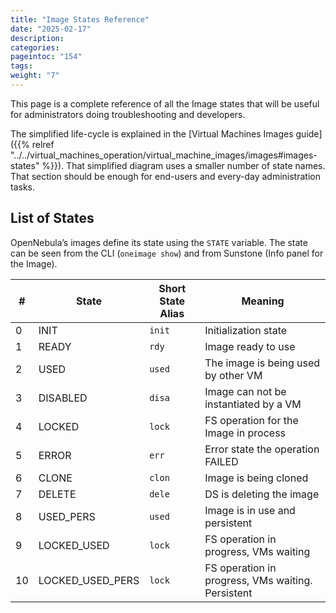 ```yaml
---
title: "Image States Reference"
date: "2025-02-17"
description:
categories:
pageintoc: "154"
tags:
weight: "7"
---
```


<a id="img-states"></a>

<!--# Image States Reference -->

This page is a complete reference of all the Image states that will be useful for administrators doing troubleshooting and developers.

The simplified life-cycle is explained in the [Virtual Machines Images guide]({{% relref "../../virtual_machines_operation/virtual_machine_images/images#images-states" %}}). That simplified diagram uses a smaller number of state names. That section should be enough for end-users and every-day administration tasks.

## List of States

OpenNebula’s images define its state using the `STATE` variable. The state can be seen from the CLI (`oneimage show`) and from Sunstone (Info panel for the Image).

|   # | State            | Short State Alias   | Meaning                                           |
|-----|------------------|---------------------|---------------------------------------------------|
|   0 | INIT             | `init`              | Initialization state                              |
|   1 | READY            | `rdy`               | Image ready to use                                |
|   2 | USED             | `used`              | The image is being used by other VM               |
|   3 | DISABLED         | `disa`              | Image can not be instantiated by a VM             |
|   4 | LOCKED           | `lock`              | FS operation for the Image in process             |
|   5 | ERROR            | `err`               | Error state the operation FAILED                  |
|   6 | CLONE            | `clon`              | Image is being cloned                             |
|   7 | DELETE           | `dele`              | DS is deleting the image                          |
|   8 | USED_PERS        | `used`              | Image is in use and persistent                    |
|   9 | LOCKED_USED      | `lock`              | FS operation in progress, VMs waiting             |
|  10 | LOCKED_USED_PERS | `lock`              | FS operation in progress, VMs waiting. Persistent |
